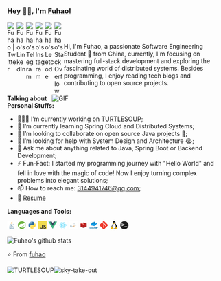 ### Hey 👋🏽, I'm [Fuhao!](https://fuhao.blog)

<a href="https://twitter.com/FuHao0119">
  <img align="left" alt="Fuhao | Twitter" width="22px" src="https://cdn.jsdelivr.net/npm/simple-icons@v3/icons/twitter.svg" />
</a>
<a href="https://www.linkedin.com/in/yourprofile/">
  <img align="left" alt="Fuhao's LinkedIn" width="22px" src="https://cdn.jsdelivr.net/npm/simple-icons@v3/icons/linkedin.svg" />
</a>
<a href="https://t.me/FuHao0119">
  <img align="left" alt="Fuhao's Telegram" width="22px" src="https://cdn.jsdelivr.net/npm/simple-icons@v3/icons/telegram.svg" />
</a>
<a href="https://www.instagram.com/FuHao0119/">
  <img align="left" alt="Fuhao's Instagram" width="22px" src="https://cdn.jsdelivr.net/npm/simple-icons@v3/icons/instagram.svg" />
</a>
<a href="https://leetcode.com/FuHao0119/">
  <img align="left" alt="Fuhao's Leetcode" width="22px" src="https://cdn.jsdelivr.net/npm/simple-icons@v3/icons/leetcode.svg" />
</a>
<a href="https://stackoverflow.com/users/youruserid/FuHao0119">
  <img align="left" alt="Fuhao's Stack Overflow" width="22px" src="https://cdn.jsdelivr.net/npm/simple-icons@v3/icons/stackoverflow.svg" />
</a>

<br />
<br />

Hi, I'm Fuhao, a passionate Software Engineering Student 🚀 from China, currently, I'm focusing on mastering full-stack development and exploring the fascinating world of distributed systems. Besides programming, I enjoy reading tech blogs and contributing to open source projects.

  <img align="right" alt="GIF" src="https://media.giphy.com/media/LMcB8XospGZO8UQq87/giphy.gif" width="400" />

**Talking about Personal Stuffs:**

- 👨🏽‍💻 I’m currently working on [TURTLESOUP](https://github.com/FuHao0119/TURTLESOUP);
- 🌱 I’m currently learning Spring Cloud and Distributed Systems;
- 👯 I’m looking to collaborate on open source Java projects 🤝;
- 🤔 I’m looking for help with System Design and Architecture 😭;
- 💬 Ask me about anything related to Java, Spring Boot or Backend Development;
- ⚡️ Fun-Fact: I started my programming journey with "Hello World" and fell in love with the magic of code! Now I enjoy turning complex problems into elegant solutions;
- 📫 How to reach me: 3144941746@qq.com;
- 📝 [Resume](https://fuhao0119.github.io/resume.pdf)

**Languages and Tools:**

<code><img height="20" src="https://raw.githubusercontent.com/github/explore/80688e429a7d4ef2fca1e82350fe8e3517d3494d/topics/java/java.png"></code>
<code><img height="20" src="https://raw.githubusercontent.com/github/explore/80688e429a7d4ef2fca1e82350fe8e3517d3494d/topics/spring-boot/spring-boot.png"></code>
<code><img height="20" src="https://raw.githubusercontent.com/github/explore/80688e429a7d4ef2fca1e82350fe8e3517d3494d/topics/python/python.png"></code>
<code><img height="20" src="https://raw.githubusercontent.com/github/explore/80688e429a7d4ef2fca1e82350fe8e3517d3494d/topics/javascript/javascript.png"></code>
<code><img height="20" src="https://raw.githubusercontent.com/github/explore/80688e429a7d4ef2fca1e82350fe8e3517d3494d/topics/vue/vue.png"></code>
<code><img height="20" src="https://raw.githubusercontent.com/github/explore/80688e429a7d4ef2fca1e82350fe8e3517d3494d/topics/react/react.png"></code>
<code><img height="20" src="https://raw.githubusercontent.com/github/explore/80688e429a7d4ef2fca1e82350fe8e3517d3494d/topics/mysql/mysql.png"></code>
<code><img height="20" src="https://raw.githubusercontent.com/github/explore/80688e429a7d4ef2fca1e82350fe8e3517d3494d/topics/redis/redis.png"></code>
<code><img height="20" src="https://raw.githubusercontent.com/github/explore/80688e429a7d4ef2fca1e82350fe8e3517d3494d/topics/docker/docker.png"></code>
<code><img height="20" src="https://raw.githubusercontent.com/github/explore/80688e429a7d4ef2fca1e82350fe8e3517d3494d/topics/git/git.png"></code>
<code><img height="20" src="https://raw.githubusercontent.com/github/explore/80688e429a7d4ef2fca1e82350fe8e3517d3494d/topics/linux/linux.png"></code>
<code><img height="20" src="https://raw.githubusercontent.com/github/explore/80688e429a7d4ef2fca1e82350fe8e3517d3494d/topics/terminal/terminal.png"></code>

![Fuhao's github stats](https://github-readme-stats.vercel.app/api?username=FuHao0119&show_icons=true&hide_border=true&theme=radical)

⭐️ From [fuhao](https://github.com/fuhao)

<a href="https://github.com/FuHao0119/TURTLESOUP">
  <img align="left" src="https://github-readme-stats.vercel.app/api/pin/?username=FuHao0119&repo=TURTLESOUP&theme=radical" alt="TURTLESOUP"/>
</a>

<a href="https://github.com/fuhao/sky-take-out ">
  <img align="left" src="https://github-readme-stats.vercel.app/api/pin/?username=FuHao0119&repo=sky-take-out &theme=radical" alt="sky-take-out "/>
</a>


